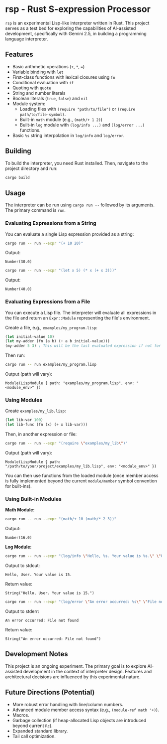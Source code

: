 # rsp - Rust S-expression Processor

`rsp` is an experimental Lisp-like interpreter written in Rust. This project serves as a test bed for exploring the capabilities of AI-assisted development, specifically with Gemini 2.5, in building a programming language interpreter.

## Features

*   Basic arithmetic operations (`+`, `*`, `=`)
*   Variable binding with `let`
*   First-class functions with lexical closures using `fn`
*   Conditional evaluation with `if`
*   Quoting with `quote`
*   String and number literals
*   Boolean literals (`true`, `false`) and `nil`
*   Module system:
    *   Loading files with `(require "path/to/file")` or `(require path/to/file-symbol)`.
    *   Built-in `math` module (e.g., `(math/+ 1 2)`)
    *   Built-in `log` module with `(log/info ...)` and `(log/error ...)` functions.
*   Basic `%s` string interpolation in `log/info` and `log/error`.

## Building

To build the interpreter, you need Rust installed. Then, navigate to the project directory and run:

```bash
cargo build
```

## Usage

The interpreter can be run using `cargo run --` followed by its arguments. The primary command is `run`.

### Evaluating Expressions from a String

You can evaluate a single Lisp expression provided as a string:

```bash
cargo run -- run --expr "(+ 10 20)"
```
Output:
```
Number(30.0)
```

```bash
cargo run -- run --expr "(let x 5) (* x (+ x 3)))"
```
Output:
```
Number(40.0)
```

### Evaluating Expressions from a File

You can execute a Lisp file. The interpreter will evaluate all expressions in the file and return an `Expr::Module` representing the file's environment.

Create a file, e.g., `examples/my_program.lisp`:
```lisp
(let initial-value 10)
(let my-adder (fn (a b) (+ a b initial-value)))
(my-adder 5 3) ; This will be the last evaluated expression if not for module return
```

Then run:
```bash
cargo run -- run examples/my_program.lisp
```
Output (path will vary):
```
Module(LispModule { path: "examples/my_program.lisp", env: "<module_env>" })
```

### Using Modules

Create `examples/my_lib.lisp`:
```lisp
(let lib-var 100)
(let lib-func (fn (x) (+ x lib-var)))
```

Then, in another expression or file:
```bash
cargo run -- run --expr "(require \"examples/my_lib\")"
```
Output (path will vary):
```
Module(LispModule { path: "/path/to/your/project/examples/my_lib.lisp", env: "<module_env>" })
```

You can then use functions from the loaded module (once member access is fully implemented beyond the current `module/member` symbol convention for built-ins).

### Using Built-in Modules

**Math Module:**
```bash
cargo run -- run --expr "(math/+ 10 (math/* 2 3))"
```
Output:
```
Number(16.0)
```

**Log Module:**
```bash
cargo run -- run --expr "(log/info \"Hello, %s. Your value is %s.\" \"User\" (+ 10 5))"
```
Output to stdout:
```
Hello, User. Your value is 15.
```
Return value:
```
String("Hello, User. Your value is 15.")
```

```bash
cargo run -- run --expr "(log/error \"An error occurred: %s\" \"File not found\")"
```
Output to stderr:
```
An error occurred: File not found
```
Return value:
```
String("An error occurred: File not found")
```

## Development Notes

This project is an ongoing experiment. The primary goal is to explore AI-assisted development in the context of interpreter design. Features and architectural decisions are influenced by this experimental nature.

## Future Directions (Potential)

*   More robust error handling with line/column numbers.
*   Advanced module member access syntax (e.g., `(module-ref math '+)`).
*   Macros.
*   Garbage collection (if heap-allocated Lisp objects are introduced beyond current `Rc`).
*   Expanded standard library.
*   Tail call optimization.
```
